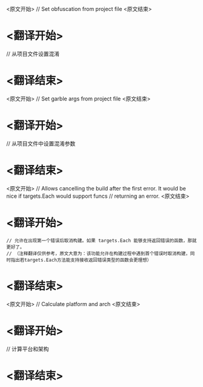 
<原文开始>
// Set obfuscation from project file
<原文结束>

# <翻译开始>
// 从项目文件设置混淆
# <翻译结束>


<原文开始>
// Set garble args from project file
<原文结束>

# <翻译开始>
// 从项目文件中设置混淆参数
# <翻译结束>


<原文开始>
	// Allows cancelling the build after the first error. It would be nice if targets.Each would support funcs
	// returning an error.
<原文结束>

# <翻译开始>
	// 允许在出现第一个错误后取消构建。如果 targets.Each 能够支持返回错误的函数，那就更好了。
	// （注释翻译仅供参考，原文大意为：该功能允许在构建过程中遇到首个错误时取消构建，同时指出若targets.Each方法能支持接收返回错误类型的函数会更理想）
# <翻译结束>


<原文开始>
// Calculate platform and arch
<原文结束>

# <翻译开始>
// 计算平台和架构
# <翻译结束>


